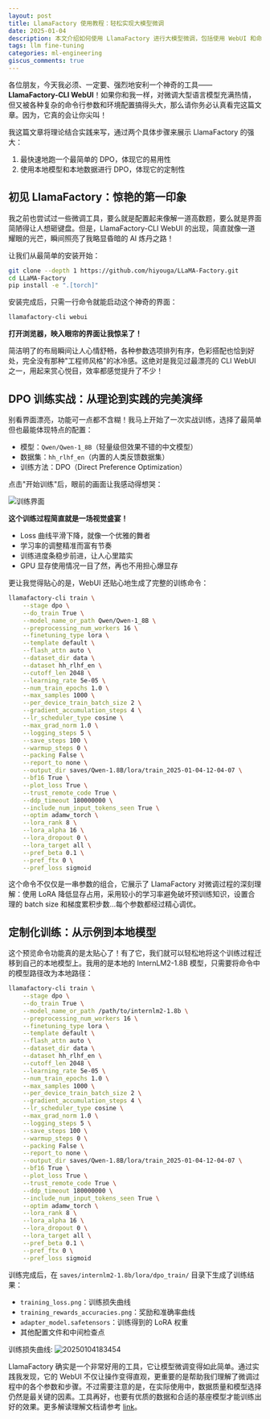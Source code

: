```yaml
---
layout: post
title: LlamaFactory 使用教程：轻松实现大模型微调
date: 2025-01-04
description: 本文介绍如何使用 LlamaFactory 进行大模型微调，包括使用 WebUI 和命令行两种方式
tags: llm fine-tuning
categories: ml-engineering
giscus_comments: true
---
```



各位朋友，今天我必须、一定要、强烈地安利一个神奇的工具——**LlamaFactory-CLI WebUI**！如果你和我一样，对微调大型语言模型充满热情，但又被各种复杂的命令行参数和环境配置搞得头大，那么请你务必认真看完这篇文章。因为，它真的会让你尖叫！

我这篇文章将理论结合实践来写，通过两个具体步骤来展示 LlamaFactory 的强大：
1. 最快速地跑一个最简单的 DPO，体现它的易用性
2. 使用本地模型和本地数据进行 DPO，体现它的定制性

## 初见 LlamaFactory：惊艳的第一印象

我之前也尝试过一些微调工具，要么就是配置起来像解一道高数题，要么就是界面简陋得让人想砸键盘。但是，LlamaFactory-CLI WebUI 的出现，简直就像一道耀眼的光芒，瞬间照亮了我略显昏暗的 AI 炼丹之路！

让我们从最简单的安装开始：

```bash
git clone --depth 1 https://github.com/hiyouga/LLaMA-Factory.git
cd LLaMA-Factory
pip install -e ".[torch]"
```

安装完成后，只需一行命令就能启动这个神奇的界面：

```bash
llamafactory-cli webui
```

**打开浏览器，映入眼帘的界面让我惊呆了！**

简洁明了的布局瞬间让人心情舒畅，各种参数选项排列有序，色彩搭配也恰到好处，完全没有那种"工程师风格"的冰冷感。这绝对是我见过最漂亮的 CLI WebUI 之一，用起来赏心悦目，效率都感觉提升了不少！

## DPO 训练实战：从理论到实践的完美演绎

别看界面漂亮，功能可一点都不含糊！我马上开始了一次实战训练，选择了最简单但也最能体现特点的配置：
- 模型：`Qwen/Qwen-1_8B`（轻量级但效果不错的中文模型）
- 数据集：`hh_rlhf_en`（内置的人类反馈数据集）
- 训练方法：DPO（Direct Preference Optimization）

点击"开始训练"后，眼前的画面让我感动得想哭：

![训练界面](https://s2.loli.net/2025/01/04/mu69nbXC7gkjowR.png)

**这个训练过程简直就是一场视觉盛宴！**

- Loss 曲线平滑下降，就像一个优雅的舞者
- 学习率的调整精准而富有节奏
- 训练进度条稳步前进，让人心里踏实
- GPU 显存使用情况一目了然，再也不用担心爆显存

更让我觉得贴心的是，WebUI 还贴心地生成了完整的训练命令：

```bash
llamafactory-cli train \
    --stage dpo \
    --do_train True \
    --model_name_or_path Qwen/Qwen-1_8B \
    --preprocessing_num_workers 16 \
    --finetuning_type lora \
    --template default \
    --flash_attn auto \
    --dataset_dir data \
    --dataset hh_rlhf_en \
    --cutoff_len 2048 \
    --learning_rate 5e-05 \
    --num_train_epochs 1.0 \
    --max_samples 1000 \
    --per_device_train_batch_size 2 \
    --gradient_accumulation_steps 4 \
    --lr_scheduler_type cosine \
    --max_grad_norm 1.0 \
    --logging_steps 5 \
    --save_steps 100 \
    --warmup_steps 0 \
    --packing False \
    --report_to none \
    --output_dir saves/Qwen-1.8B/lora/train_2025-01-04-12-04-07 \
    --bf16 True \
    --plot_loss True \
    --trust_remote_code True \
    --ddp_timeout 180000000 \
    --include_num_input_tokens_seen True \
    --optim adamw_torch \
    --lora_rank 8 \
    --lora_alpha 16 \
    --lora_dropout 0 \
    --lora_target all \
    --pref_beta 0.1 \
    --pref_ftx 0 \
    --pref_loss sigmoid
```

这个命令不仅仅是一串参数的组合，它展示了 LlamaFactory 对微调过程的深刻理解：使用 LoRA 降低显存占用，采用较小的学习率避免破坏预训练知识，设置合理的 batch size 和梯度累积步数...每个参数都经过精心调优。

## 定制化训练：从示例到本地模型

这个预览命令功能真的是太贴心了！有了它，我们就可以轻松地将这个训练过程迁移到自己的本地模型上。我用的是本地的 InternLM2-1.8B 模型，只需要将命令中的模型路径改为本地路径：

```bash
llamafactory-cli train \
    --stage dpo \
    --do_train True \
    --model_name_or_path /path/to/internlm2-1.8b \
    --preprocessing_num_workers 16 \
    --finetuning_type lora \
    --template default \
    --flash_attn auto \
    --dataset_dir data \
    --dataset hh_rlhf_en \
    --cutoff_len 2048 \
    --learning_rate 5e-05 \
    --num_train_epochs 1.0 \
    --max_samples 1000 \
    --per_device_train_batch_size 2 \
    --gradient_accumulation_steps 4 \
    --lr_scheduler_type cosine \
    --max_grad_norm 1.0 \
    --logging_steps 5 \
    --save_steps 100 \
    --warmup_steps 0 \
    --packing False \
    --report_to none \
    --output_dir saves/Qwen-1.8B/lora/train_2025-01-04-12-04-07 \
    --bf16 True \
    --plot_loss True \
    --trust_remote_code True \
    --ddp_timeout 180000000 \
    --include_num_input_tokens_seen True \
    --optim adamw_torch \
    --lora_rank 8 \
    --lora_alpha 16 \
    --lora_dropout 0 \
    --lora_target all \
    --pref_beta 0.1 \
    --pref_ftx 0 \
    --pref_loss sigmoid
```
训练完成后，在 `saves/internlm2-1.8b/lora/dpo_train/` 目录下生成了训练结果：
- `training_loss.png`：训练损失曲线
- `training_rewards_accuracies.png`：奖励和准确率曲线
- `adapter_model.safetensors`：训练得到的 LoRA 权重
- 其他配置文件和中间检查点

训练损失曲线:
![20250104183454](https://s2.loli.net/2025/01/04/XDZa4zP8sL6pH7f.png)



LlamaFactory 确实是一个非常好用的工具，它让模型微调变得如此简单。通过实践我发现，它的 WebUI 不仅让操作变得直观，更重要的是帮助我们理解了微调过程中的各个参数和步骤。不过需要注意的是，在实际使用中，数据质量和模型选择仍然是最关键的因素。工具再好，也要有优质的数据和合适的基座模型才能训练出好的效果。更多解读理解文档请参考 [link](1587causalai.github.io/llama_factory/)。